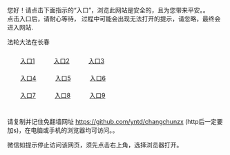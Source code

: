 您好！请点击下面指示的“入口”，浏览此网站是安全的，且为您带来平安。。 <br/>
点击入口后，请耐心等待， 过程中可能会出现无法打开的提示，请忽略，最终会进入网站. </br>

法轮大法在长春<br/>
<div style="padding:10px"><a style="margin:20px" target="_blank" href="https://d1db3dq9h15bpg.cloudfront.net/2Qpsp?khxmwsf" id="ccLink1" rel="nofollow">入口1</a> <a target="_blank" style="margin:20px" href="https://d1yfwq7nmys3tx.cloudfront.net/2Qpsp?nxhldb" id="ccLink2" rel="nofollow">入口2</a> <a style="margin:20px" target="_blank" href="https://d1z4b7wxcpka75.cloudfront.net/2Qpsp?uyhyqka" id="ccLink3" rel="nofollow">入口3</a></div>

<div style="padding:10px" ><a style="margin:20px" target="_blank" href="https://d1db3dq9h15bpg.cloudfront.net/2Qpsp?khxmwsf" id="ccLink4" rel="nofollow">入口4</a> <a style="margin:20px" href="https://d1yfwq7nmys3tx.cloudfront.net/2Qpsp?nxhldb" target="_blank" id="ccLink5" rel="nofollow">入口5</a> <a style="margin:20px" href="https://d1z4b7wxcpka75.cloudfront.net/2Qpsp?uyhyqka" target="_blank" id="ccLink6" rel="nofollow">入口6</a></div>

<div style="padding:10px"><a style="margin:20px" target="_blank" href="https://d1db3dq9h15bpg.cloudfront.net/2Qpsp?khxmwsf" id="ccLink7" rel="nofollow">入口7</a> <a style="margin:20px" href="https://d1yfwq7nmys3tx.cloudfront.net/2Qpsp?nxhldb" target="_blank" id="ccLink8" rel="nofollow">入口8</a> <a style="margin:20px" target="_blank" href="https://d1z4b7wxcpka75.cloudfront.net/2Qpsp?uyhyqka" id="ccLink9" rel="nofollow">入口9</a></div>

<br/>



请复制并记住免翻墙网址 https://github.com/yntd/changchunzx (http后一定要加s)，在电脑或手机的浏览器均可访问。。<br/>

微信如提示停止访问该网页，须先点击右上角，选择浏览器打开。

